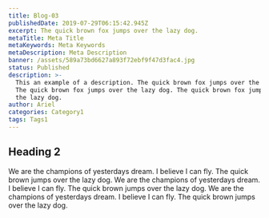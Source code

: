 ```yaml
---
title: Blog-03
publishedDate: 2019-07-29T06:15:42.945Z
excerpt: The quick brown fox jumps over the lazy dog.
metaTitle: Meta Title
metaKeywords: Meta Keywords
metaDescription: Meta Description
banner: /assets/589a73bd6627a893f72ebf9f47d3fac4.jpg
status: Published
description: >-
  This an example of a description. The quick brown fox jumps over the lazy dog.
  The quick brown fox jumps over the lazy dog. The quick brown fox jumps over
  the lazy dog.
author: Ariel
categories: Category1
tags: Tags1
---
```

## Heading 2

We are the champions of yesterdays dream. I believe I can fly. The quick brown jumps over the lazy dog. We are the champions of yesterdays dream. I believe I can fly. The quick brown jumps over the lazy dog. We are the champions of yesterdays dream. I believe I can fly. The quick brown jumps over the lazy dog.
